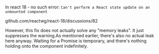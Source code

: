 In react 18 - no such error:
`Can't perform a React state update on an unmounted component`

github.com/reactwg/react-18/discussions/82

However, this fix does not actually solve any "memory leaks". It just suppresses the warning.As mentioned earlier, there's also no actual leak here anyway. Waiting for a Promise is temporary, and there's nothing holding onto the component indefinitely.
